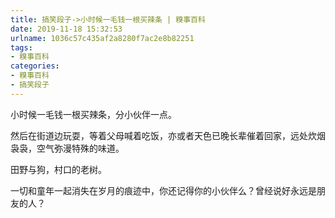 ```yaml
---
title: 搞笑段子->小时候一毛钱一根买辣条 | 糗事百科
date: 2019-11-18 15:32:53
urlname: 1036c57c435af2a8280f7ac2e8b82251
tags: 
- 糗事百科
categories:
- 糗事百科
- 搞笑段子
---
```

小时候一毛钱一根买辣条，分小伙伴一点。

然后在街道边玩耍，等着父母喊着吃饭，亦或者天色已晚长辈催着回家，远处炊烟袅袅，空气弥漫特殊的味道。

田野与狗，村口的老树。

一切和童年一起消失在岁月的痕迹中，你还记得你的小伙伴么？曾经说好永远是朋友的人？


